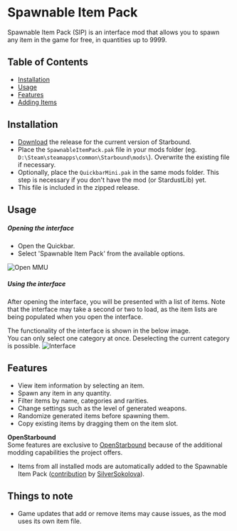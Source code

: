 # Spawnable Item Pack
Spawnable Item Pack (SIP) is an interface mod that allows you to spawn any item in the game for free, in quantities up to 9999.

## Table of Contents
- [Installation](#installation)
- [Usage](#usage)
- [Features](#features)
- [Adding Items](https://github.com/Silverfeelin/Starbound-SpawnableItemPack/blob/master/sipMods/README.md)

## Installation
* [Download](https://github.com/Silverfeelin/Starbound-SpawnableItemPack/releases) the release for the current version of Starbound.
* Place the `SpawnableItemPack.pak` file in your mods folder (eg. `D:\Steam\steamapps\common\Starbound\mods\`). Overwrite the existing file if necessary.
* Optionally, place the `QuickbarMini.pak` in the same mods folder. This step is necessary if you don't have the mod (or StardustLib) yet.
 * This file is included in the zipped release.

## Usage

##### Opening the interface
* Open the Quickbar.
* Select 'Spawnable Item Pack' from the available options.

![Open MMU](https://raw.githubusercontent.com/Silverfeelin/Starbound-SpawnableItemPack/master/readme/openInterface.png "Open the matter manipulator upgrade panel")

##### Using the interface
After opening the interface, you will be presented with a list of items. Note that the interface may take a second or two to load, as the item lists are being populated when you open the interface.

The functionality of the interface is shown in the below image.  
You can only select one category at once. Deselecting the current category is possible.
![Interface](https://raw.githubusercontent.com/Silverfeelin/Starbound-SpawnableItemPack/master/readme/sip.png "Interface")

## Features
* View item information by selecting an item.
* Spawn any item in any quantity.
* Filter items by name, categories and rarities.
* Change settings such as the level of generated weapons.
* Randomize generated items before spawning them.
* Copy existing items by dragging them on the item slot.

**OpenStarbound**  
Some features are exclusive to [OpenStarbound](https://github.com/OpenStarbound/OpenStarbound) because of the additional modding capabilities the project offers.  

* Items from all installed mods are automatically added to the Spawnable Item Pack ([contribution](https://github.com/Silverfeelin/Starbound-SpawnableItemPack/pull/44) by [SilverSokolova](https://github.com/SilverSokolova)).

## Things to note
* Game updates that add or remove items may cause issues, as the mod uses its own item file.

[qbm]:(https://github.com/Silverfeelin/Starbound-Quickbar-Mini)
[qbmRelease]:(https://github.com/Silverfeelin/Starbound-Quickbar-Mini/releases)
